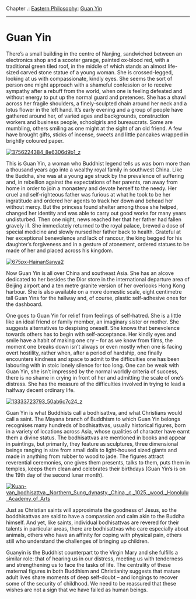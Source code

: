 Chapter .: [Eastern Philosophy](https://www.theschooloflife.com/thebookoflife/category/leisure/eastern-philosophy/): [Guan Yin](https://www.theschooloflife.com/thebookoflife/guan-yin/)

* * *

# Guan Yin

There’s a small building in the centre of Nanjing, sandwiched between an electronics shop and a scooter garage, painted ox-blood red, with a traditional green tiled roof, in the middle of which stands an almost life-sized carved stone statue of a young woman. She is crossed-legged, looking at us with compassionate, kindly eyes. She seems the sort of person one might approach with a shameful confession or to receive sympathy after a rebuff from the world, when one is feeling defeated and without energy to put up the normal guard and pretences. She has a shawl across her fragile shoulders, a finely-sculpted chain around her neck and a lotus flower in the left hand. It’s early evening and a group of people have gathered around her, of varied ages and backgrounds, construction workers and business people, schoolgirls and bureaucrats. Some are mumbling, others smiling as one might at the sight of an old friend. A few have brought gifts, sticks of incense, sweets and little pancakes wrapped in brightly coloured paper.

[![3756224384_8e6306d9b1_z](https://www.theschooloflife.com/thebookoflife/wp-content/uploads/2016/01/3756224384_8e6306d9b1_z.jpg)](http://www.thebookoflife.org/wp-content/uploads/2016/01/3756224384_8e6306d9b1_z.jpg)

This is Guan Yin, a woman who Buddhist legend tells us was born more than a thousand years ago into a wealthy royal family in southwest China. Like the Buddha, she was at a young age struck by the prevalence of suffering and, in rebellion against the expectations of her parents, ran away from home in order to join a monastery and devote herself to the needy. Her cruel and self-righteous father was furious at what he took to be her ingratitude and ordered her agents to track her down and behead her without mercy. But the princess found shelter among those she helped, changed her identity and was able to carry out good works for many years undisturbed. Then one night, news reached her that her father had fallen gravely ill. She immediately returned to the royal palace, brewed a dose of special medicine and slowly nursed her father back to health. Grateful at her exceptional benevolence and lack of rancour, the king begged for his daughter’s forgiveness and in a gesture of atonement, ordered statues to be made of her and placed across his kingdom.

[![675px-HainanSanya2](https://www.theschooloflife.com/thebookoflife/wp-content/uploads/2016/01/675px-HainanSanya2.jpg)](http://www.thebookoflife.org/wp-content/uploads/2016/01/675px-HainanSanya2.jpg)

Now Guan Yin is all over China and southeast Asia. She has an alcove dedicated to her besides the Dior store in the international departure area of Beijing airport and a ten metre granite version of her overlooks Hong Kong harbour. She is also available on a more domestic scale, eight centimetre tall Guan Yins for the hallway and, of course, plastic self-adhesive ones for the dashboard.

One goes to Guan Yin for relief from feelings of self-hatred. She is a little like an ideal friend or family member, an imaginary sister or mother. She suggests alternatives to despising oneself. She knows that benevolence towards others has to begin with self-acceptance. Her kindly eyes and smile have a habit of making one cry – for as we know from films, the moment one breaks down isn’t always or even mostly when one is facing overt hostility, rather when, after a period of hardship, one finally encounters kindness and space to admit to the difficulties one has been labouring with in stoic lonely silence for too long. One can be weak with Guan Yin, she isn’t impressed by the normal worldly criteria of success, there is no shame in crying in front of her and admitting the scale of one’s distress. She has the measure of the difficulties involved in trying to lead a halfway decent ordinary life.

[![13333723793_50ab6c7c24_z](https://www.theschooloflife.com/thebookoflife/wp-content/uploads/2016/01/13333723793_50ab6c7c24_z.jpg)](http://www.thebookoflife.org/wp-content/uploads/2016/01/13333723793_50ab6c7c24_z.jpg)

Guan Yin is what Buddhists call a bodhisattva, and what Christians would call a saint. The Mayana branch of Buddhism to which Guan Yin belongs recognises many hundreds of bodhisattvas, usually historical figures, born in a variety of locations across Asia, whose qualities of character have earnt them a divine status. The bodhisattvas are mentioned in books and appear in paintings, but primarily, they feature as sculptures, three dimensional beings ranging in size from small dolls to light-housed sized giants and made in anything from rubber to wood to jade. The figures attract reverential ceremonies, one gives them presents, talks to them, puts them in temples, keeps them clean and celebrates their birthdays (Guan Yin’s is on the 19th day of the second lunar month).

[![Kuan-yan_bodhisattva,_Northern_Sung_dynasty,_China,_c._1025,_wood,_Honolulu_Academy_of_Arts](https://www.theschooloflife.com/thebookoflife/wp-content/uploads/2016/01/Kuan-yan_bodhisattva_Northern_Sung_dynasty_China_c._1025_wood_Honolulu_Academy_of_Arts.jpg)](http://www.thebookoflife.org/wp-content/uploads/2016/01/Kuan-yan_bodhisattva_Northern_Sung_dynasty_China_c._1025_wood_Honolulu_Academy_of_Arts.jpg)

Just as Christian saints will approximate the goodness of Jesus, so the boddhisattvas are said to have a compassion and calm akin to the Buddha himself. And yet, like saints, individual bodhisattvas are revered for their talents in particular areas, there are bodhisattvas who care especially about animals, others who have an affinity for coping with physical pain, others still who understand the challenges of bringing up children.

Guanyin is the Buddhist counterpart to the Virgin Mary and she fulfills a similar role: that of hearing us in our distress, meeting us with tenderness and strengthening us to face the tasks of life. The centrality of these maternal figures in both Buddhism and Christianity suggests that mature adult lives share moments of deep self-doubt – and longings to recover some of the security of childhood. We need to be reassured that these wishes are not a sign that we have failed as human beings.
